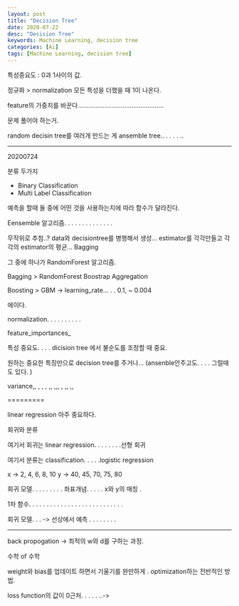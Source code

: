 ```yaml
---
layout: post
title: "Decision Tree"
date: 2020-07-22
desc: "Decision Tree"
keywords: Machine Learning, decision tree
categories: [Ai]
tags: [Machine Learning, decision tree]
---
```


특성중요도 : 0과 1사이의 값. 

정규화 > normalization  모든 특성을 더했을 때 1이 나온다. 



feature의 가중치를 바꾼다................................................


문제 풀어야 하는거. 

random decisin tree를 여러개 만드는 게 ansemble tree.. . . . . ..

----------------------------------

20200724


분류 두가지 

* Binary Classification
* Multi Label Classification

예측을 할때 둘 중에 어떤 것을 사용하는지에 따라 함수가 달라진다. 



Eensemble 알고리즘. . . . . . . . . . . . . .

무작위로 추첨..? data와 decisiontree를 병행해서 생성... estimator를 각각만들고 각각의 estimator의 평균...  Bagging

그 중에 하나가 RandomForest 알고리즘.



Bagging > RandomForest
Boostrap Aggregation

Boosting > GBM  -> learning_rate... . .  0.1, ~ 0.004

에이다. 

normalization. . . . . . . . . . 

feature_importances_

특성 중요도.  .  .  . dicision tree 에서 불순도를 조정할 때 중요. 

원하는 중요한 특징만으로 decision tree를 주거나... (ansenble안주고도. . . . 그럴때도 있다. )

variance,, , , , ,, ,,, , ,, ,,  



=========


linear regression 아주 중요하다. 

회귀와 분류

여기서 회귀는 linear regression. . . . . . . .선형 회귀 

여기서 분류는 classification. . . . .logistic regression



x -> 2, 4, 6, 8, 10
y -> 40, 45, 70, 75, 80

회귀 모델. . . . . . . . . 좌표개념. . . . .  x와 y의 매칭 . 

1차 함수. . . . . . . . . . . . . . . . . . . . . . . . . . .

회귀 모델. . . -> 선상에서 예측 . . . . . . . .                    

---

back propogation -> 최적의 w와 d를 구하는 과정. 

수학 of 수학

weight와 bias를 업데이트 하면서 기울기를 완만하게 . optimization하는 전반적인 방법. 


loss function의 값이 0근처.   . . . . ..->

